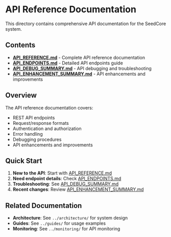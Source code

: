 # API Reference Documentation

This directory contains comprehensive API documentation for the SeedCore system.

## Contents

- **[API_REFERENCE.md](API_REFERENCE.md)** - Complete API reference documentation
- **[API_ENDPOINTS.md](API_ENDPOINTS.md)** - Detailed API endpoints guide
- **[API_DEBUG_SUMMARY.md](API_DEBUG_SUMMARY.md)** - API debugging and troubleshooting
- **[API_ENHANCEMENT_SUMMARY.md](API_ENHANCEMENT_SUMMARY.md)** - API enhancements and improvements

## Overview

The API reference documentation covers:
- REST API endpoints
- Request/response formats
- Authentication and authorization
- Error handling
- Debugging procedures
- API enhancements and improvements

## Quick Start

1. **New to the API**: Start with [API_REFERENCE.md](API_REFERENCE.md)
2. **Need endpoint details**: Check [API_ENDPOINTS.md](API_ENDPOINTS.md)
3. **Troubleshooting**: See [API_DEBUG_SUMMARY.md](API_DEBUG_SUMMARY.md)
4. **Recent changes**: Review [API_ENHANCEMENT_SUMMARY.md](API_ENHANCEMENT_SUMMARY.md)

## Related Documentation

- **Architecture**: See `../architecture/` for system design
- **Guides**: See `../guides/` for usage examples
- **Monitoring**: See `../monitoring/` for API monitoring 